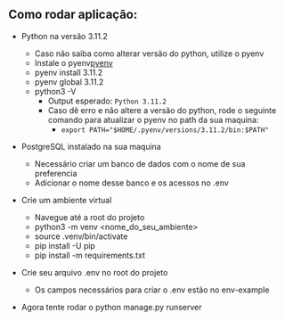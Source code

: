 ## Como rodar aplicação:
- Python na versão 3.11.2
    - Caso não saiba como alterar versão do python, utilize o pyenv
    - Instale o pyenv[pyenv](https://github.com/pyenv/pyenv)
    - pyenv install 3.11.2
    - pyenv global 3.11.2
    - python3 -V
        - Output esperado: ```Python 3.11.2```
        - Caso dê erro e não altere a versão do python, rode o seguinte comando para atualizar o pyenv no path da sua maquina:
            - ```export PATH="$HOME/.pyenv/versions/3.11.2/bin:$PATH"```

- PostgreSQL instalado na sua maquina
    - Necessário criar um banco de dados com o nome de sua preferencia
    - Adicionar o nome desse banco e os acessos no .env


- Crie um ambiente virtual 
    - Navegue até a root do projeto
    - python3 -m venv <nome_do_seu_ambiente>
    - source .venv/bin/activate
    - pip install -U pip
    - pip install -m requirements.txt
- Crie seu arquivo .env no root do projeto
  - Os campos necessários para criar o .env estão no env-example

- Agora tente rodar o python manage.py runserver
 
